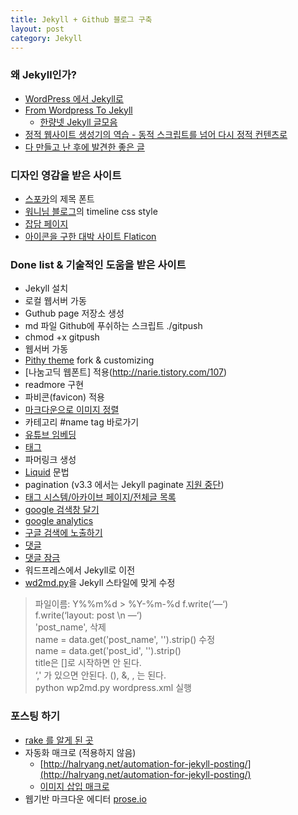 ```yaml
---
title: Jekyll + Github 블로그 구축
layout: post
category: Jekyll
---
```


### 왜 Jekyll인가?
- [WordPress 에서 Jekyll로](http://blog.suminb.com/post/goodbye-wordpress-hello-jekyll/)
- [From Wordpress To Jekyll](http://halryang.net/From-Wordpress-To-Jekyll)
  - [한량넷 Jekyll 글모음](http://halryang.net/search/?tags=jekyll)
- [정적 웹사이트 생성기의 역습 - 동적 스크립트를 넘어 다시 정적 컨텐츠로](http://blog.nacyot.com/articles/2014-01-15-static-site-generator)
- [다 만들고 난 후에 발견한 좋은 글](http://lawfully.kr/smart/jekyll.html)

### 디자인 영감을 받은 사이트
- [스포카](https://spoqa.github.io/index.html)의 제목 폰트
- [워니님 블로그](https://heelog.github.io/development/)의 timeline css style
- [잡담 페이지](http://halryang.net/micro/)
- [아이콘을 구한 대박 사이트 Flaticon](http://www.flaticon.com/search?word=github)

### Done list & 기술적인 도움을 받은 사이트
- Jekyll 설치
- 로컬 웹서버 가동
- Guthub page 저장소 생성
- md 파일 Github에 푸쉬하는 스크립트 ./gitpush
 - chmod +x gitpush
- 웹서버 가동
- [Pithy theme](https://github.com/smallmuou/Jekyll-Pithy) fork & customizing
- [나눔고딕 웹폰트] 적용(http://narie.tistory.com/107)
- readmore 구현
- 파비콘(favicon) 적용
- [마크다운으로 이미지 정렬](http://blog.kalkin7.com/2014/03/04/how-to-align-images-on-writing-with-markdown/)
- 카테고리 #name tag 바로가기
- [유튜브 임베딩](http://halryang.net/embed-youtube-responsively/)
- [태그](https://nolboo.kim/blog/2014/01/09/upgrade-jekyll-github-blog/)
- 파머링크 생성
- [Liquid](https://github.com/Shopify/liquid/wiki/Liquid-for-Designers) 문법
- pagination (v3.3 에서는 Jekyll paginate [지원 중단](https://github.com/jekyll/jekyll/issues/4124))
- [태그 시스템/아카이브 페이지/전체글 목록](http://halryang.net/tag-and-archive/)
- [google 검색창 달기](https://cse.google.com/cse/all)
- [google analytics](http://loustler.io/2016/09/26/github_pages_blog_google_analytics/)
- [구글 검색에 노출하기](http://cinos81.bitbucket.org/blog/_site/jekyll/2016/01/23/addRobotTxt.html)
- [댓글](https://github.com/appkr/blog/blob/master/_posts/2016-02-13-%EB%B8%94%EB%A1%9C%EA%B7%B8-%ED%94%8C%EB%9E%AB%ED%8F%BC-%EC%9D%B4%EC%A0%84-5-disqus-facebook.md)
- [댓글 잠금](http://halryang.net/Disable-comments/)
- 워드프레스에서 Jekyll로 이전
- [wd2md.py](https://github.com/dreikanter/wp2md)을 Jekyll 스타일에 맞게 수정

> 파일이름: Y%%m%d > %Y-%m-%d
> f.write(‘—‘)  
> f.write(‘layout: post \n —‘)  
> 'post_name', 삭제  
> name = data.get('post_name', '').strip() 수정  
> name = data.get('post_id', '').strip()  
> title은 []로 시작하면 안 된다.  
> ‘,' 가 있으면 안된다. (), &, , 는 된다.   
> python wp2md.py wordpress.xml 실행  

### 포스팅 하기
- [rake 를 알게 된 곳](http://boxersb.github.io/etc/2013/04/03/jekyll-introduction/)
- 자동화 매크로 (적용하지 않음)
  - [http://halryang.net/automation-for-jekyll-posting/](http://halryang.net/automation-for-jekyll-posting/)
  - [이미지 삽입 매크로](http://halryang.net/Insert-Image-easily-to-Jekyll-blog/)
- 웹기반 마크다운 에디터 [prose.io](http://prose.io)
